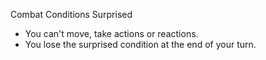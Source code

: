 Combat
Conditions
Surprised
<ul>
  <li>You can't move, take actions or reactions.</li>
  <li>You lose the surprised condition at the end of your turn.</li>
</ul>
